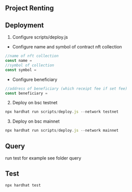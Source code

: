 ## Project Renting


## Deployment 

1. Configure scripts/deploy.js
- Configure name and symbol of contract nft collection
```javascript
//name of nft collection
const name = 
//symbol of collection
const symbol = 
```
- Configure beneficiary 
```javascript
//address of beneficiary (which receipt fee if set fee)
const beneficiary = 
```

2. Deploy on bsc testnet

```javascript
npx hardhat run scripts/deploy.js --network testnet
```

3. Deploy on bsc mainnet 
```javascript
npx hardhat run scripts/deploy.js --network mainnet
```

## Query 

run test for example
see folder query

## Test 

```javascript
npx hardhat test 
```